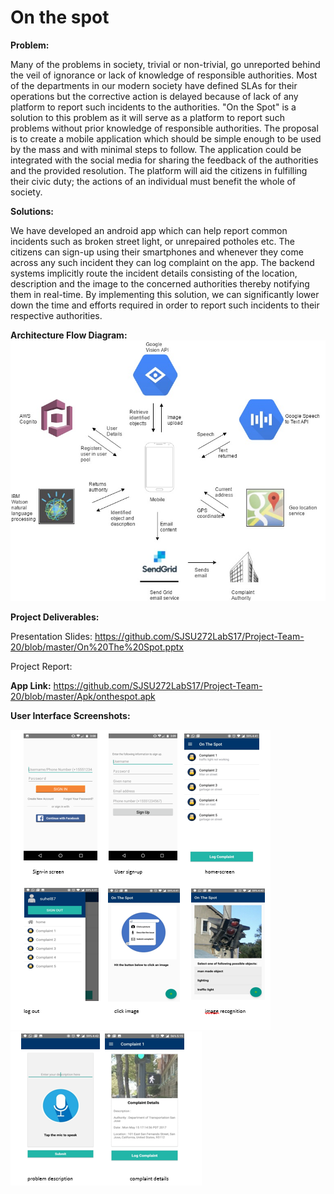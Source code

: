 # On the spot

**Problem:**

Many of the problems in society, trivial or non-trivial, go unreported behind the veil of ignorance or lack of knowledge of responsible authorities. Most of the departments in our modern society have defined SLAs for their operations but the corrective action is delayed because of lack of any platform to report such incidents to the authorities. &quot;On the Spot&quot; is a solution to this problem as it will serve as a platform to report such problems without prior knowledge of responsible authorities. The proposal is to create a mobile application which should be simple enough to be used by the mass and with minimal steps to follow. The application could be integrated with the social media for sharing the feedback of the authorities and the provided resolution. The platform will aid the citizens in fulfilling their civic duty; the actions of an individual must benefit the whole of society.

**Solutions:**

We have developed an android app which can help report common incidents such as broken street light, or unrepaired potholes etc. The citizens can sign-up using their smartphones and whenever they come across any such incident they can log complaint on the app. The backend systems implicitly route the incident details consisting of the location, description and the image to the concerned authorities thereby notifying them in real-time. By implementing this solution, we can significantly lower down the time and efforts required in order to report such incidents to their respective authorities.

**Architecture Flow Diagram:**
![Alt text](https://github.com/SJSU272LabS17/Project-Team-20/blob/master/Screenshots/arch.png)

**Project Deliverables:**

Presentation Slides:  https://github.com/SJSU272LabS17/Project-Team-20/blob/master/On%20The%20Spot.pptx

Project Report:

**App Link:** https://github.com/SJSU272LabS17/Project-Team-20/blob/master/Apk/onthespot.apk

**User Interface Screenshots:** 

![Alt text](https://github.com/SJSU272LabS17/Project-Team-20/blob/master/Screenshots/Capture.PNG) <br /> 
![Alt text](https://github.com/SJSU272LabS17/Project-Team-20/blob/master/Screenshots/Capture1.PNG)

